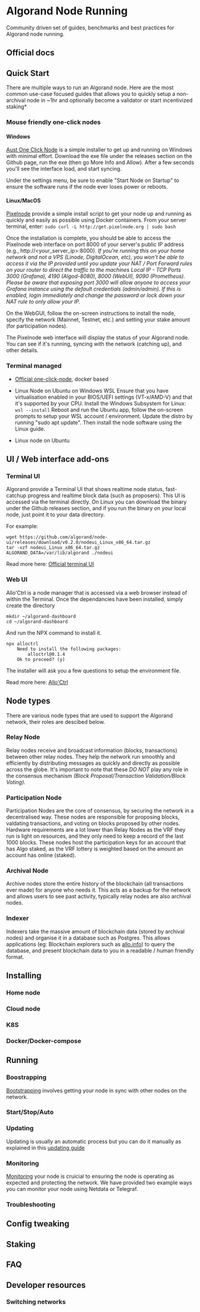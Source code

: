 # Algorand Node Running

Community driven set of guides, benchmarks and best practices for Algorand node running.

## Official docs

## Quick Start

There are multiple ways to run an Algorand node. Here are the most common use-case focused guides that allows you to quickly setup a non-archival node in ~1hr and optionally become a validator or start incentivized staking*

<!-- TODO
proper guides instead of external links
 -->
### Mouse friendly one-click nodes

#### Windows
[Aust One Click Node](https://github.com/AustP/austs-one-click-node) is a simple installer to get up and running on Windows with minimal effort.
Download the exe file under the releases section on the Github page, run the exe (then go More Info and Allow).
After a few seconds you'll see the interface load, and start syncing.

Under the settings menu, be sure to enable "Start Node on Startup" to ensure the software runs if the node ever loses power or reboots.

#### Linux/MacOS

[Pixelnode](https://www.pixelnode.org) provide a simple install script to get your node up and running as quickly and easily as possible using Docker containers.
From your server terminal, enter:
```sudo curl -L http://get.pixelnode.org | sudo bash```

Once the installation is complete, you should be able to access the Pixelnode web interface on port 8000 of your server's public IP address (e.g., http://<your_server_ip>:8000).
_If you're running this on your home network and not a VPS (Linode, DigitalOcean, etc), you won't be able to access it via the IP provided until you update your NAT / Port Forward rules on your router to direct the traffic to the machines Local IP - TCP Ports 3000 (Grafana), 4190 (Algod-8080), 8000 (WebUI), 9090 (Prometheus). Please be aware that exposing port 3000 will allow anyone to access your Grafana instance using the default credentials (admin/admin). If this is enabled, login immediately and change the password or lock down your NAT rule to only allow your IP._

On the WebGUI, follow the on-screen instructions to install the node, specify the network (Mainnet, Testnet, etc.) and setting your stake amount (for participation nodes).

The Pixelnode web interface will display the status of your Algorand node. You can see if it's running, syncing with the network (catching up), and other details.

### Terminal managed

* [Official one-click-node](https://github.com/algorandfoundation/algorun), docker based

* Linux Node on Ubuntu on Windows WSL
Ensure that you have virtualisation enabled in your BIOS/UEFI settings (VT-x/AMD-V) and that it's supported by your CPU.
Install the Windows Subsystem for Linux:
```wsl --install```
Reboot and run the Ubuntu app, follow the on-screen prompts to setup your WSL account / environment.
Update the distro by running "sudo apt update".
Then install the node software using the Linux guide.

* Linux node on Ubuntu


## UI / Web interface add-ons

### Terminal UI

Algorand provide a Terminal UI that shows realtime node status, fast-catchup progress and realtime block data (such as proposers).
This UI is accessed via the terminal directly.
On Linux you can download the binary under the Github releases section, and if you run the binary on your local node, just point it to your data directory.

For example:
```
wget https://github.com/algorand/node-ui/releases/download/v0.2.0/nodeui_Linux_x86_64.tar.gz
tar -xzf nodeui_Linux_x86_64.tar.gz
ALGORAND_DATA=/var/lib/algorand ./nodeui
```
Read more here: [Official terminal UI](https://github.com/algorand/node-ui)

### Web UI

Allo'Ctrl is a node manager that is accessed via a web browser instead of within the Terminal.
Once the dependancies have been installed, simply create the directory
```
mkdir ~/algorand-dashboard
cd ~/algorand-dashboard
```
And run the NPX command to install it.
```
npx alloctrl
    Need to install the following packages:
        alloctrl@0.1.4
    Ok to proceed? (y) 
```
The installer will ask you a few questions to setup the environment file.

Read more here: [Allo'Ctrl](https://github.com/AlgoNode/alloctrl)

## Node types

There are various node types that are used to support the Algorand network, their roles are descibed below.

### Relay Node

Relay nodes receive and broadcast information (blocks, transactions) between other relay nodes.
They help the network run smoothly and efficiently by distributing messages as quickly and directly as possible across the globe.
It's important to note that these *DO NOT* play any role in the consensus mechanism _(Block Proposal/Transaction Validation/Block Voting)_.

### Participation Node

Participation Nodes are the core of consensus, by securing the network in a decentralised way.
These nodes are responsible for proposing blocks, valdating transactions, and voting on blocks proposed by other nodes.
Hardware requirements are a lot lower than Relay Nodes as the VRF they run is light on resources, and they only need to keep a record of the last 1000 blocks.
These nodes host the participation keys for an account that has Algo staked, as the VRF lottery is weighted based on the amount an account has online (staked).

### Archival Node

Archive nodes store the entire history of the blockchain (all transactions ever made) for anyone who needs it.
This acts as a backup for the network and allows users to see past activity, typically relay nodes are also archival nodes.

### Indexer

Indexers take the massive amount of blockchain data (stored by archival nodes) and organise it in a database such as Postgres.
This allows applications (eg: Blockchain explorers such as [allo.info](https://allo.info)) to query the database, and present blockchain data to you in a readable / human friendly format.

## Installing

### Home node

### Cloud node

### K8S

### Docker/Docker-compose

## Running

### Boostrapping

[Bootstrapping](running/bootstrapping.md) involves getting your node in sync with other nodes on the network.

### Start/Stop/Auto



### Updating

Updating is usually an automatic process but you can do it manually as explained in this [updating guide](/running/updating.md)

### Monitoring

[Monitoring](monitoring/monitoring.md) your node is cruicial to ensuring the node is operating as expected and protecting the network.
We have provided two example ways you can monitor your node using Netdata or Telegraf. 

### Troubleshooting

## Config tweaking

## Staking

## FAQ

## Developer resources

### Switching networks
